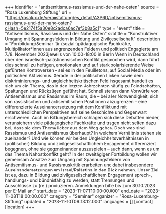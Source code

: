 +++
identifier = "antisemitismus-rassismus-und-der-nahe-osten"
source = "Rosa Luxemburg Stiftung"
url = "https://rosalux.de/veranstaltung/es_detail/A3P6D/antisemitismus-rassismus-und-der-nahe-osten?cHash=5e2174f5a30e8c2adca6ac7ef3b8a5c1"
type = "event"
title = "Antisemitismus, Rassismus und der Nahe Osten"
subtitle = "Konstruktiver Umgang mit Spannungsfeldern in Bildung und Zivilgesellschaft"
description = "Fortbildung/Seminar für (sozial-)pädagogische Fachkräfte, Multiplikator*innen aus angrenzenden Feldern und politisch Engagierte
am 7./8. November 2023jeweils von 10:00-18:00
in Berlin
Wenn in Deutschland über den israelisch-palästinensischen Konflikt gesprochen wird, dann führt dies schnell zu heftigen, emotionalen und auf stark polarisierende Weise geführten Kontroversen – sei es in den Feuilletons, auf Social Media oder im politischen Aktivismus. Gerade in der politischen Linken sowie dem diskriminierungs- und ungleichheitskritischen Feld insgesamt handelt es sich um ein Thema, das in den letzten Jahrzehnten häufig zu Feindschaften, Spaltungen und Rückzügen geführt hat. 
Schnell stehen dann Vorwürfe von Antisemitismus und Rassismus im Raum, die – bei aller Notwendigkeit, sich von rassistischen und antisemitischen Positionen abzugrenzen – eine differenzierte Auseinandersetzung mit dem Konflikt und mit unterschiedlichen Perspektiven auf seine Geschichte und Gegenwart erschweren. Auch im Bildungsbereich schlagen sich diese Debatten nieder, verunsichern viele pädagogische Fachkräfte und tragen nicht selten dazu bei, dass sie dem Thema lieber aus dem Weg gehen.
Doch was sind Rassismus und Antisemitismus überhaupt? In welchem Verhältnis stehen sie zueinander? Und wie können wir beiden Ungleichheitsverhältnissen in (politischer) Bildung und zivilgesellschaftlichem Engagement differenziert begegnen, ohne sie gegeneinander auszuspielen – auch dann, wenn es um das Thema Nahostkonflikt geht?
In der zweitägigen Fortbildung wollen wir gemeinsam Ansätze zum Umgang mit Spannungsfeldern von Antisemitismus- und Rassismuskritik erarbeiten und dabei insbesondere Auseinandersetzungen um Israel/Palästina in den Blick nehmen. Unser Ziel ist es, dazu in Bildung und zivilgesellschaftlichem Engagement sprech-, handlungs- und bündnisfähig zu werden, statt Trennungen und Ausschlüsse zu (re ) produzieren.
Anmeldungen bitte bis zum 30.10.2023 per E-Mail an:"
start_date = "2023-11-07T10:00:00.000"
end_date = "2023-11-08T18:00:00.000"
category = "Seminar"
organizer = "Rosa-Luxemburg-Stiftung"
updated = "2023-11-10T09:13:12.000"
languages = []
[contact]
[location]
+++